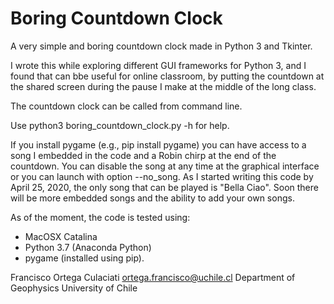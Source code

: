 # Boring Countdown Clock
A very simple and boring countdown clock made in Python 3 and Tkinter. 

I wrote this while exploring different GUI frameworks for Python 3, and I found that can bbe useful for online classroom, by putting the countdown at the shared screen during the pause I make at the middle of the long class. 

The countdown clock can be called from command line.

Use python3 boring_countdown_clock.py -h for help.

If you install pygame (e.g., pip install pygame) you can have access to a song I embedded in the code and a Robin chirp at the end of the countdown. You can disable the song at any time at the graphical interface or you can launch with option --no_song. As I started writing this code by April 25, 2020, the only song that can be played is "Bella Ciao". Soon there will be more embedded songs and the ability to add your own songs.

As of the moment, the code is tested using:
   - MacOSX Catalina
   - Python 3.7 (Anaconda Python)
   - pygame (installed using pip).

Francisco Ortega Culaciati
ortega.francisco@uchile.cl
Department of Geophysics
University of Chile


